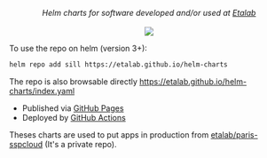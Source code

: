 <p align="center">
    <i>Helm charts for software developed and/or used at <a href="https://sill.etalab.gouv.fr">Etalab</a></i>
    <br>
    <br>
    <a href="https://github.com/etalab/helm-charts/actions">
      <img src="https://github.com/etalab/helm-charts/actions/workflows/ci.yml/badge.svg?branch=main">
    </a>
</p>

To use the repo on helm (version 3+):  

```bash
helm repo add sill https://etalab.github.io/helm-charts
```

The repo is also browsable directly https://etalab.github.io/helm-charts/index.yaml  
- Published via [GitHub Pages](https://github.com/etalab/helm-charts/tree/gh-pages)
- Deployed by [GitHub Actions](https://github.com/etalab/helm-charts/blob/main/.github/workflows/ci.yml)

Theses charts are used to put apps in production from [etalab/paris-sspcloud](https://github.com/etalab/paris-sspcloud) (It's a private repo).  
